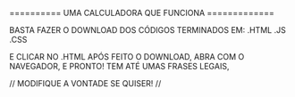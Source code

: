 ========== UMA CALCULADORA QUE FUNCIONA =============

BASTA FAZER O DOWNLOAD DOS CÓDIGOS TERMINADOS EM:
 .HTML
 .JS
 .CSS

E CLICAR NO .HTML APÓS FEITO O DOWNLOAD, 
ABRA COM O NAVEGADOR, E PRONTO! TEM ATÉ UMAS FRASES LEGAIS, 

// MODIFIQUE A VONTADE SE QUISER! //
